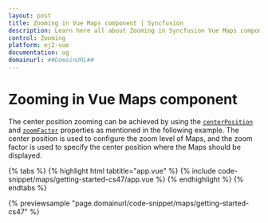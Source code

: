 ```yaml
---
layout: post
title: Zooming in Vue Maps component | Syncfusion
description: Learn here all about Zooming in Syncfusion Vue Maps component of Syncfusion Essential JS 2 and more.
control: Zooming 
platform: ej2-vue
documentation: ug
domainurl: ##DomainURL##
---
```


# Zooming in Vue Maps component

The center position zooming can be achieved by using the [`centerPosition`](https://ej2.syncfusion.com/vue/documentation/api/maps/#centerposition) and [`zoomFactor`](https://ej2.syncfusion.com/vue/documentation/api/maps/zoomSettingsModel/#zoomfactor) properties as mentioned in the following example. The center position is used to configure the zoom level of Maps, and the zoom factor is used to specify the center position where the Maps should be displayed.

{% tabs %}
{% highlight html tabtitle="app.vue" %}
{% include code-snippet/maps/getting-started-cs47/app.vue %}
{% endhighlight %}
{% endtabs %}
        
{% previewsample "page.domainurl/code-snippet/maps/getting-started-cs47" %}